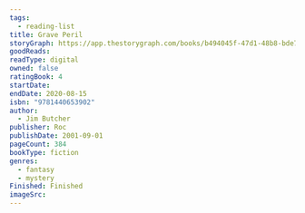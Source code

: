 ```yaml
---
tags:
  - reading-list
title: Grave Peril
storyGraph: https://app.thestorygraph.com/books/b494045f-47d1-48b8-bde7-70b739313bff
goodReads:
readType: digital
owned: false
ratingBook: 4
startDate:
endDate: 2020-08-15
isbn: "9781440653902"
author:
  - Jim Butcher
publisher: Roc
publishDate: 2001-09-01
pageCount: 384
bookType: fiction
genres:
  - fantasy
  - mystery
Finished: Finished
imageSrc:
---
```

